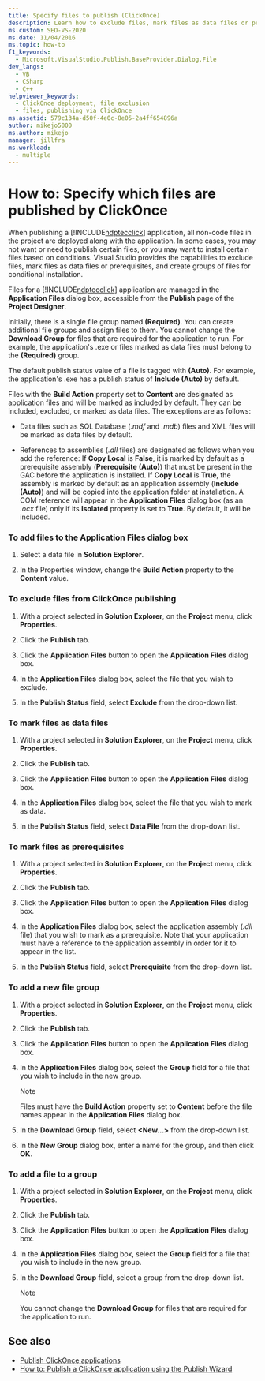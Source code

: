```yaml
---
title: Specify files to publish (ClickOnce)
description: Learn how to exclude files, mark files as data files or prerequisites, and create groups for conditional installation for a ClickOnce application.
ms.custom: SEO-VS-2020
ms.date: 11/04/2016
ms.topic: how-to
f1_keywords: 
  - Microsoft.VisualStudio.Publish.BaseProvider.Dialog.File
dev_langs: 
  - VB
  - CSharp
  - C++
helpviewer_keywords: 
  - ClickOnce deployment, file exclusion
  - files, publishing via ClickOnce
ms.assetid: 579c134a-d50f-4e0c-8e05-2a4ff654896a
author: mikejo5000
ms.author: mikejo
manager: jillfra
ms.workload: 
  - multiple
---
```

# How to: Specify which files are published by ClickOnce
When publishing a [!INCLUDE[ndptecclick](../deployment/includes/ndptecclick_md.md)] application, all non-code files in the project are deployed along with the application. In some cases, you may not want or need to publish certain files, or you may want to install certain files based on conditions. Visual Studio provides the capabilities to exclude files, mark files as data files or prerequisites, and create groups of files for conditional installation.

 Files for a [!INCLUDE[ndptecclick](../deployment/includes/ndptecclick_md.md)] application are managed in the **Application Files** dialog box, accessible from the **Publish** page of the **Project Designer**.

 Initially, there is a single file group named **(Required)**. You can create additional file groups and assign files to them. You cannot change the **Download Group** for files that are required for the application to run. For example, the application's .exe or files marked as data files must belong to the **(Required)** group.

 The default publish status value of a file is tagged with **(Auto)**. For example, the application's .exe has a publish status of **Include (Auto)** by default.

 Files with the **Build Action** property set to **Content** are designated as application files and will be marked as included by default. They can be included, excluded, or marked as data files. The exceptions are as follows:

- Data files such as SQL Database (*.mdf* and *.mdb*) files and XML files will be marked as data files by default.

- References to assemblies (*.dll* files) are designated as follows when you add the reference: If **Copy Local** is **False**, it is marked by default as a prerequisite assembly (**Prerequisite (Auto)**) that must be present in the GAC before the application is installed. If **Copy Local** is **True**, the assembly is marked by default as an application assembly (**Include (Auto)**) and will be copied into the application folder at installation. A COM reference will appear in the **Application Files** dialog box (as an *.ocx* file) only if its **Isolated** property is set to **True**. By default, it will be included.

### To add files to the Application Files dialog box

1. Select a data file in **Solution Explorer**.

2. In the Properties window, change the **Build Action** property to the **Content** value.

### To exclude files from ClickOnce publishing

1. With a project selected in **Solution Explorer**, on the **Project** menu, click **Properties**.

2. Click the **Publish** tab.

3. Click the **Application Files** button to open the **Application Files** dialog box.

4. In the **Application Files** dialog box, select the file that you wish to exclude.

5. In the **Publish Status** field, select **Exclude** from the drop-down list.

### To mark files as data files

1. With a project selected in **Solution Explorer**, on the **Project** menu, click **Properties**.

2. Click the **Publish** tab.

3. Click the **Application Files** button to open the **Application Files** dialog box.

4. In the **Application Files** dialog box, select the file that you wish to mark as data.

5. In the **Publish Status** field, select **Data File** from the drop-down list.

### To mark files as prerequisites

1. With a project selected in **Solution Explorer**, on the **Project** menu, click **Properties**.

2. Click the **Publish** tab.

3. Click the **Application Files** button to open the **Application Files** dialog box.

4. In the **Application Files** dialog box, select the application assembly (*.dll* file) that you wish to mark as a prerequisite. Note that your application must have a reference to the application assembly in order for it to appear in the list.

5. In the **Publish Status** field, select **Prerequisite** from the drop-down list.

### To add a new file group

1. With a project selected in **Solution Explorer**, on the **Project** menu, click **Properties**.

2. Click the **Publish** tab.

3. Click the **Application Files** button to open the **Application Files** dialog box.

4. In the **Application Files** dialog box, select the **Group** field for a file that you wish to include in the new group.

    > [!NOTE]
    > Files must have the **Build Action** property set to **Content** before the file names appear in the **Application Files** dialog box.

5. In the **Download Group** field, select **\<New...>** from the drop-down list.

6. In the **New Group** dialog box, enter a name for the group, and then click **OK**.

### To add a file to a group

1. With a project selected in **Solution Explorer**, on the **Project** menu, click **Properties**.

2. Click the **Publish** tab.

3. Click the **Application Files** button to open the **Application Files** dialog box.

4. In the **Application Files** dialog box, select the **Group** field for a file that you wish to include in the new group.

5. In the **Download Group** field, select a group from the drop-down list.

    > [!NOTE]
    > You cannot change the **Download Group** for files that are required for the application to run.

## See also
- [Publish ClickOnce applications](../deployment/publishing-clickonce-applications.md)
- [How to: Publish a ClickOnce application using the Publish Wizard](../deployment/how-to-publish-a-clickonce-application-using-the-publish-wizard.md)